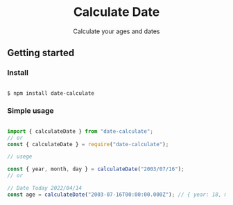 <div  align="center">
<h1  align="center">Calculate Date</h1>
<p  align="center">Calculate your ages and dates</p>
</div>

## Getting started

### Install

```bash

$ npm install date-calculate

```

### Simple usage

```javascript

import { calculateDate } from "date-calculate";
// or
const { calculateDate } = require("date-calculate");

// usege

const { year, month, day } = calculateDate("2003/07/16");
// or

// Date Today 2022/04/14
const age = calculateDate("2003-07-16T00:00:00.000Z"); // { year: 18, month: 9, day: 7 }

```
